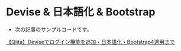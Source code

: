 # Devise & 日本語化 & Bootstrap

- 次の記事のサンプルコードです。

[【Qiita】Deviseでログイン機能を追加・日本語化・Bootstrap4適用まで](https://qiita.com/take18k_tech/items/a36d77316e32a6696205)

